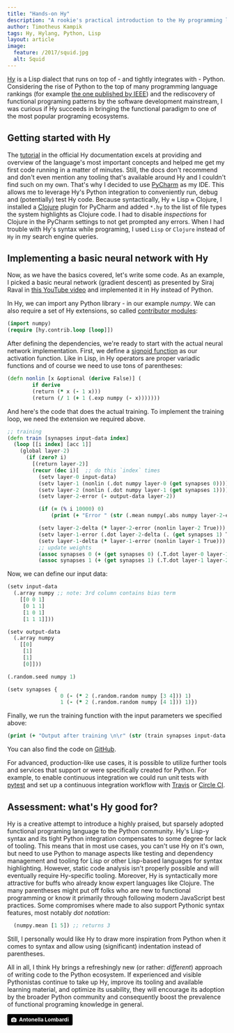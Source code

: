 ```yaml
---
title: "Hands-on Hy"
description: "A rookie's practical introduction to the Hy programming language"
author: Timotheus Kampik
tags: Hy, Hylang, Python, Lisp
layout: article
image:
  feature: /2017/squid.jpg
  alt: Squid
---
```


[Hy](http://docs.hylang.org/en/stable/#) is a Lisp dialect that runs on top of - and tightly integrates with - Python.
Considering the rise of Python to the top of many programming language rankings (for example [the one published by IEEE](https://spectrum.ieee.org/computing/software/the-2017-top-programming-languages)) and the rediscovery of functional programing patterns by the software development mainstream, I was curious if Hy succeeds in bringing the functional paradigm to one of the most popular programing ecosystems.

## Getting started with Hy
The [tutorial](http://docs.hylang.org/en/stable/tutorial.html) in the official Hy documentation excels at providing and overview of the language's most important concepts and helped me get my first code running in a matter of minutes.
Still, the docs don't recommend and don't even mention any tooling that's available around Hy and I couldn't find such on my own.
That's why I decided to use [PyCharm](https://www.jetbrains.com/pycharm/) as my IDE.
This allows me to leverage Hy's Python integration to conveniently run, debug  and (potentially) test Hy code.
Because syntactically, Hy &asymp; Lisp &asymp; Clojure, I installed a [Clojure](https://plugins.jetbrains.com/plugin/8636-clojure-kit) plugin for PyCharm and added ``*.hy`` to the list of file types the system highlights as Clojure code. I had to disable *inspections* for Clojure in the PyCharm settings to not get prompted any errors.
When I had trouble with Hy's syntax while programing, I used ``Lisp`` or ``Clojure`` instead of ``Hy`` in my search engine queries.

## Implementing a basic neural network with Hy
Now, as we have the basics covered, let's write some code.
As an example, I picked a basic neural network (gradient descent) as presented by Siraj Raval in [this YouTube video](https://www.youtube.com/watch?v=h3l4qz76JhQ) and implemented it in Hy instead of Python.

In Hy, we can import any Python library - in our example *numpy*.
We can also require a set of Hy extensions, so called [contributor modules](http://docs.hylang.org/en/stable/contrib/index.html):

```clojure
(import numpy)
(require [hy.contrib.loop [loop]])
```

After defining the dependencies, we're ready to start with the actual neural network implementation.
First, we define a [signoid function](https://en.wikipedia.org/wiki/Sigmoid_function) as our activation function.
Like in Lisp, in Hy operators are proper variadic functions and of course we need to use tons of parentheses:

```clojure
(defn nonlin [x &optional (derive False)] (
        if derive
        (return (* x (- 1 x)))
        (return (/ 1 (+ 1 (.exp numpy (- x)))))))
```

And here's the code that does the actual training.
To implement the training loop, we need the extension we required above.

```clojure
;; training
(defn train [synapses input-data index]
  (loop [[i index] [acc 1]]
    (global layer-2)
      (if (zero? i)
        [(return layer-2)]
        (recur (dec i)[  ;; do this `index` times
          (setv layer-0 input-data)
          (setv layer-1 (nonlin (.dot numpy layer-0 (get synapses 0))))
          (setv layer-2 (nonlin (.dot numpy layer-1 (get synapses 1))))
          (setv layer-2-error (- output-data layer-2))

          (if (= (% i 10000) 0)
              (print (+ "Error " (str (.mean numpy(.abs numpy layer-2-error))))))

          (setv layer-2-delta (* layer-2-error (nonlin layer-2 True)))
          (setv layer-1-error (.dot layer-2-delta (. (get synapses 1) T)))
          (setv layer-1-delta (* layer-1-error (nonlin layer-1 True)))
          ;; update weights
          (assoc synapses 0 (+ (get synapses 0) (.T.dot layer-0 layer-1-delta)))
          (assoc synapses 1 (+ (get synapses 1) (.T.dot layer-1 layer-2-delta)))]))))
```

Now, we can define our input data:

```clojure
(setv input-data
  (.array numpy ;; note: 3rd column contains bias term
    [[0 0 1]
     [0 1 1]
     [1 0 1]
     [1 1 1]]))

(setv output-data
  (.array numpy
    [[0]
     [1]
     [1]
     [0]]))

(.random.seed numpy 1)

(setv synapses {
                 0 (- (* 2 (.random.random numpy [3 4])) 1)
                 1 (- (* 2 (.random.random numpy [4 1])) 1)})
```

Finally, we run the training function with the input parameters we specified above:

```clojure
(print (+ "Output after training \n\r" (str (train synapses input-data 60000))))
```

You can also find the code on [GitHub](https://github.com/TimKam/hylang_gradient_descent).

For advanced, production-like use cases, it is possible to utilize further tools and services that support or were specifically created for Python.
For example, to enable continuous integration we could run unit tests with  [pytest](https://docs.pytest.org/en/latest/) and set up a continuous integration workflow with [Travis](https://travis-ci.org/) or [Circle CI](https://circleci.com/).

## Assessment: what's Hy good for?
Hy is a creative attempt to introduce a highly praised, but sparsely adopted functional programing language to the Python community.
Hy's Lisp-y syntax and its tight Python integration compensates to some degree for lack of tooling.
This means that in most use cases, you can't use Hy on it's own, but need to use Python to manage aspects like testing and dependency management and tooling for Lisp or other Lisp-based languages for syntax highlighting.
However, static code analysis isn't properly possible and will eventually require Hy-specific tooling.
Moreover, Hy is syntactically more attractive for buffs who already know expert languages like Clojure.
The many parentheses might put off folks who are new to functional programming or know it primarily through following modern JavaScript best practices.
Some compromises where made to also support Pythonic syntax features, most  notably *dot notation*:

```clojure
  (numpy.mean [1 5]) ;; returns 3
```

Still, I personally would like Hy to draw more inspiration from Python when it comes to syntax and allow using (significant) indentation instead of parentheses.

All in all, I think Hy brings a refreshingly new (or rather: *different*) approach of writing code to the Python ecosystem.
If experienced and visible Pythonistas continue to take up Hy, improve its tooling and available learning material, and optimize its usability, they will encourage its adoption by the broader Python community and consequently boost the prevalence of functional programing knowledge in general.

<a style="background-color:black;color:white;text-decoration:none;padding:4px 6px;font-family:-apple-system, BlinkMacSystemFont, &quot;San Francisco&quot;, &quot;Helvetica Neue&quot;, Helvetica, Ubuntu, Roboto, Noto, &quot;Segoe UI&quot;, Arial, sans-serif;font-size:12px;font-weight:bold;line-height:1.2;display:inline-block;border-radius:3px;" href="https://unsplash.com/@missd?utm_medium=referral&amp;utm_campaign=photographer-credit&amp;utm_content=creditBadge" target="_blank" rel="noopener noreferrer" title="Download free do whatever you want high-resolution photos from Antonella Lombardi"><span style="display:inline-block;padding:2px 3px;"><svg xmlns="http://www.w3.org/2000/svg" style="height:12px;width:auto;position:relative;vertical-align:middle;top:-1px;fill:white;" viewBox="0 0 32 32"><title></title><path d="M20.8 18.1c0 2.7-2.2 4.8-4.8 4.8s-4.8-2.1-4.8-4.8c0-2.7 2.2-4.8 4.8-4.8 2.7.1 4.8 2.2 4.8 4.8zm11.2-7.4v14.9c0 2.3-1.9 4.3-4.3 4.3h-23.4c-2.4 0-4.3-1.9-4.3-4.3v-15c0-2.3 1.9-4.3 4.3-4.3h3.7l.8-2.3c.4-1.1 1.7-2 2.9-2h8.6c1.2 0 2.5.9 2.9 2l.8 2.4h3.7c2.4 0 4.3 1.9 4.3 4.3zm-8.6 7.5c0-4.1-3.3-7.5-7.5-7.5-4.1 0-7.5 3.4-7.5 7.5s3.3 7.5 7.5 7.5c4.2-.1 7.5-3.4 7.5-7.5z"></path></svg></span><span style="display:inline-block;padding:2px 3px;">Antonella Lombardi</span></a>
